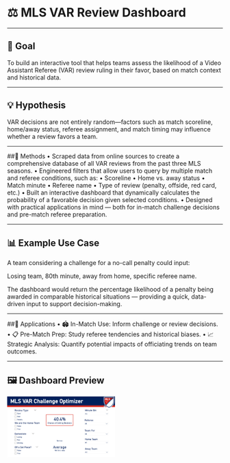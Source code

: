 # ⚖️ MLS VAR Review Dashboard

---

## 🎯 Goal

To build an interactive tool that helps teams assess the likelihood of a Video Assistant Referee (VAR) review ruling in their favor, based on match context and historical data.

---

## 💡 Hypothesis

VAR decisions are not entirely random—factors such as match scoreline, home/away status, referee assignment, and match timing may influence whether a review favors a team.

---

##🧠 Methods
	•	Scraped data from online sources to create a comprehensive database of all VAR reviews from the past three MLS seasons.
	•	Engineered filters that allow users to query by multiple match and referee conditions, such as:
	•	Scoreline
	•	Home vs. away status
	•	Match minute
	•	Referee name
	•	Type of review (penalty, offside, red card, etc.)
	•	Built an interactive dashboard that dynamically calculates the probability of a favorable decision given selected conditions.
	•	Designed with practical applications in mind — both for in-match challenge decisions and pre-match referee preparation.

---

## 📊 Example Use Case

A team considering a challenge for a no-call penalty could input:

Losing team, 80th minute, away from home, specific referee name.

The dashboard would return the percentage likelihood of a penalty being awarded in comparable historical situations — providing a quick, data-driven input to support decision-making.

---

##🧩 Applications
	•	🏟️ In-Match Use: Inform challenge or review decisions.
	•	📋 Pre-Match Prep: Study referee tendencies and historical biases.
	•	📈 Strategic Analysis: Quantify potential impacts of officiating trends on team outcomes.

---

## 🖼️ Dashboard Preview

<img src="VAR%20Dash%20SS.png" width="50%">
